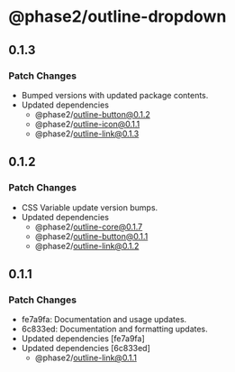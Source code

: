 # @phase2/outline-dropdown

## 0.1.3

### Patch Changes

- Bumped versions with updated package contents.
- Updated dependencies
  - @phase2/outline-button@0.1.2
  - @phase2/outline-icon@0.1.1
  - @phase2/outline-link@0.1.3

## 0.1.2

### Patch Changes

- CSS Variable update version bumps.
- Updated dependencies
  - @phase2/outline-core@0.1.7
  - @phase2/outline-button@0.1.1
  - @phase2/outline-link@0.1.2

## 0.1.1

### Patch Changes

- fe7a9fa: Documentation and usage updates.
- 6c833ed: Documentation and formatting updates.
- Updated dependencies [fe7a9fa]
- Updated dependencies [6c833ed]
  - @phase2/outline-link@0.1.1
